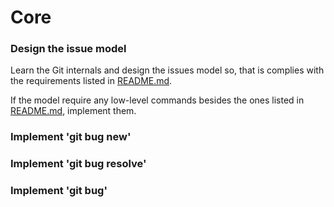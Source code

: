 
# Core

### Design the issue model

Learn the Git internals and design the issues model so, that is complies with the requirements listed in [README.md](README.md).

If the model require any low-level commands besides the ones listed in [README.md](README.md), implement them.

### Implement 'git bug new'

### Implement 'git bug resolve'

### Implement 'git bug'

